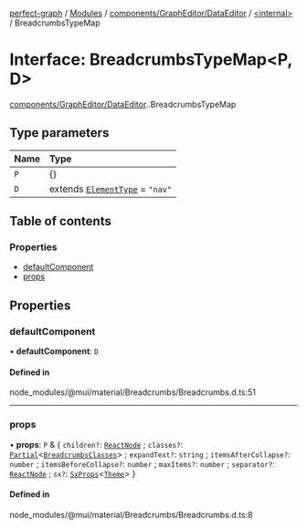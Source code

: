 [perfect-graph](../README.md) / [Modules](../modules.md) / [components/GraphEditor/DataEditor](../modules/components_GraphEditor_DataEditor.md) / [<internal\>](../modules/components_GraphEditor_DataEditor._internal_.md) / BreadcrumbsTypeMap

# Interface: BreadcrumbsTypeMap<P, D\>

[components/GraphEditor/DataEditor](../modules/components_GraphEditor_DataEditor.md).[<internal>](../modules/components_GraphEditor_DataEditor._internal_.md).BreadcrumbsTypeMap

## Type parameters

| Name | Type |
| :------ | :------ |
| `P` | {} |
| `D` | extends [`ElementType`](../modules/components_GraphEditor_DataEditor._internal_.md#elementtype) = ``"nav"`` |

## Table of contents

### Properties

- [defaultComponent](components_GraphEditor_DataEditor._internal_.BreadcrumbsTypeMap.md#defaultcomponent)
- [props](components_GraphEditor_DataEditor._internal_.BreadcrumbsTypeMap.md#props)

## Properties

### defaultComponent

• **defaultComponent**: `D`

#### Defined in

node_modules/@mui/material/Breadcrumbs/Breadcrumbs.d.ts:51

___

### props

• **props**: `P` & { `children?`: [`ReactNode`](../modules/components_ClusterNodeContainer._internal_.md#reactnode) ; `classes?`: [`Partial`](../modules/components_ClusterNodeContainer._internal_.md#partial)<[`BreadcrumbsClasses`](components_GraphEditor_DataEditor._internal_.BreadcrumbsClasses.md)\> ; `expandText?`: `string` ; `itemsAfterCollapse?`: `number` ; `itemsBeforeCollapse?`: `number` ; `maxItems?`: `number` ; `separator?`: [`ReactNode`](../modules/components_ClusterNodeContainer._internal_.md#reactnode) ; `sx?`: [`SxProps`](../modules/components_GraphEditor_DataEditor._internal_.md#sxprops)<[`Theme`](components_GraphEditor_DataEditor._internal_.Theme.md)\>  }

#### Defined in

node_modules/@mui/material/Breadcrumbs/Breadcrumbs.d.ts:8
